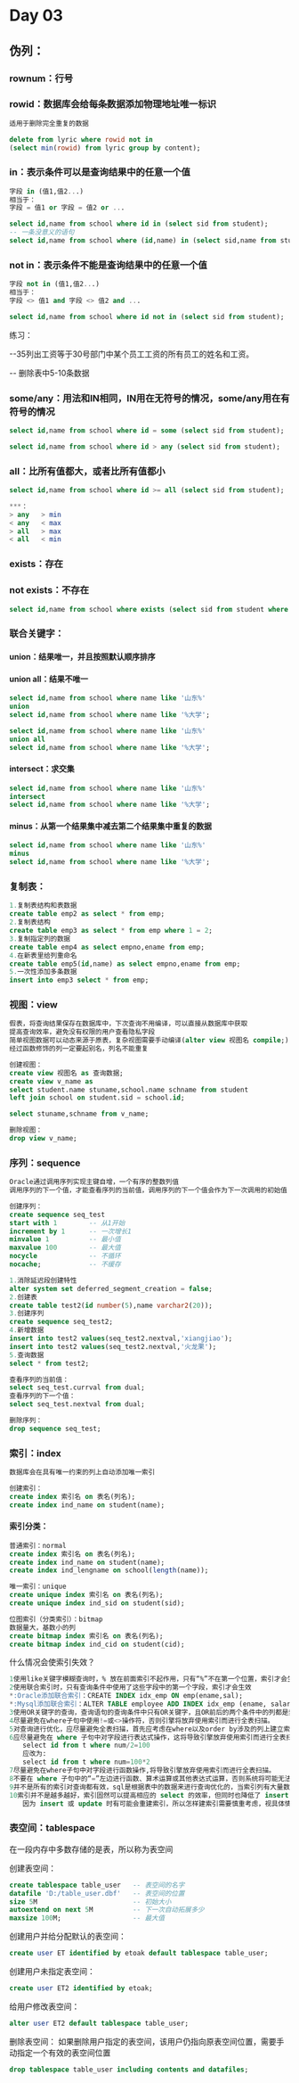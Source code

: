 # Day 03

## 伪列：

### rownum：行号

### rowid：数据库会给每条数据添加物理地址唯一标识

~~~sql
适用于删除完全重复的数据

delete from lyric where rowid not in
(select min(rowid) from lyric group by content);
~~~

### in：表示条件可以是查询结果中的任意一个值

~~~sql
字段 in (值1,值2...)
相当于：
字段 = 值1 or 字段 = 值2 or ...
~~~

~~~sql
select id,name from school where id in (select sid from student);
-- 一条没意义的语句
select id,name from school where (id,name) in (select sid,name from student);
~~~

### not in：表示条件不能是查询结果中的任意一个值

~~~sql
字段 not in (值1,值2...)
相当于：
字段 <> 值1 and 字段 <> 值2 and ... 
~~~

~~~sql
select id,name from school where id not in (select sid from student);
~~~

练习：

--35列出工资等于30号部门中某个员工工资的所有员工的姓名和工资。

-- 删除表中5-10条数据

### some/any：用法和IN相同，IN用在无符号的情况，some/any用在有符号的情况

~~~sql
select id,name from school where id = some (select sid from student);

select id,name from school where id > any (select sid from student);
~~~

### all：比所有值都大，或者比所有值都小

~~~sql
select id,name from school where id >= all (select sid from student);
~~~

~~~ sql
***：
> any  	> min
< any  	< max
> all  	> max
< all  	< min
~~~

### exists：存在

### not exists：不存在

~~~sql
select id,name from school where exists (select sid from student where student.sid = school.id);
~~~

### 联合关键字：

#### union：结果唯一，并且按照默认顺序排序

#### union all：结果不唯一

~~~sql
select id,name from school where name like '山东%'
union
select id,name from school where name like '%大学';

select id,name from school where name like '山东%'
union all
select id,name from school where name like '%大学';
~~~

#### intersect：求交集

~~~sql
select id,name from school where name like '山东%'
intersect
select id,name from school where name like '%大学';
~~~

#### minus：从第一个结果集中减去第二个结果集中重复的数据

~~~sql
select id,name from school where name like '山东%'
minus
select id,name from school where name like '%大学';
~~~

### 复制表：

~~~sql
1.复制表结构和表数据
create table emp2 as select * from emp;
2.复制表结构
create table emp3 as select * from emp where 1 = 2;
3.复制指定列的数据
create table emp4 as select empno,ename from emp;
4.在新表里给列重命名
create table emp5(id,name) as select empno,ename from emp;
5.一次性添加多条数据
insert into emp3 select * from emp;
~~~

### 视图：view

~~~sql
假表，将查询结果保存在数据库中，下次查询不用编译，可以直接从数据库中获取
提高查询效率，避免没有权限的用户查看隐私字段
简单视图数据可以动态来源于原表，复杂视图需要手动编译(alter view 视图名 compile;)
经过函数修饰的列一定要起别名，列名不能重复

创建视图：
create view 视图名 as 查询数据;
create view v_name as
select student.name stuname,school.name schname from student
left join school on student.sid = school.id;

select stuname,schname from v_name;

删除视图：
drop view v_name;
~~~

### 序列：sequence

~~~sql
Oracle通过调用序列实现主键自增，一个有序的整数列值
调用序列的下一个值，才能查看序列的当前值，调用序列的下一个值会作为下一次调用的初始值

创建序列：
create sequence seq_test
start with 1		-- 从1开始
increment by 1		-- 一次增长1
minvalue 1			-- 最小值
maxvalue 100		-- 最大值
nocycle				-- 不循环
nocache;			-- 不缓存
~~~

~~~sql
1.消除延迟段创建特性
alter system set deferred_segment_creation = false;
2.创建表
create table test2(id number(5),name varchar2(20));
3.创建序列
create sequence seq_test2;
4.新增数据
insert into test2 values(seq_test2.nextval,'xiangjiao');
insert into test2 values(seq_test2.nextval,'火龙果');
5.查询数据
select * from test2;

查看序列的当前值：
select seq_test.currval from dual;
查看序列的下一个值：
select seq_test.nextval from dual;

删除序列：
drop sequence seq_test;
~~~

### 索引：index

~~~sql
数据库会在具有唯一约束的列上自动添加唯一索引

创建索引：
create index 索引名 on 表名(列名);
create index ind_name on student(name);
~~~

#### 索引分类：

~~~sql
普通索引：normal
create index 索引名 on 表名(列名);
create index ind_name on student(name);
create index ind_lengname on school(length(name));

唯一索引：unique
create unique index 索引名 on 表名(列名);
create unique index ind_sid on student(sid);

位图索引（分类索引）：bitmap
数据量大，基数小的列
create bitmap index 索引名 on 表名(列名);
create bitmap index ind_cid on student(cid);
~~~

什么情况会使索引失效？

~~~sql
1使用like关键字模糊查询时，% 放在前面索引不起作用，只有“%”不在第一个位置，索引才会生效（like ‘%文’–索引不起作用）
2使用联合索引时，只有查询条件中使用了这些字段中的第一个字段，索引才会生效
*:Oracle添加联合索引：CREATE INDEX idx_emp ON emp(ename,sal);
*:Mysql添加联合索引：ALTER TABLE employee ADD INDEX idx_emp (ename, salary);
3使用OR关键字的查询，查询语句的查询条件中只有OR关键字，且OR前后的两个条件中的列都是索引时，索引才会生效，否则索引不生效。
4尽量避免在where子句中使用!=或<>操作符，否则引擎将放弃使用索引而进行全表扫描。
5对查询进行优化，应尽量避免全表扫描，首先应考虑在where以及order by涉及的列上建立索引。
6应尽量避免在 where 子句中对字段进行表达式操作，这将导致引擎放弃使用索引而进行全表扫描。如：
　　select id from t where num/2=100
　　应改为:
　　select id from t where num=100*2
7尽量避免在where子句中对字段进行函数操作,将导致引擎放弃使用索引而进行全表扫描。
8不要在 where 子句中的“=”左边进行函数、算术运算或其他表达式运算，否则系统将可能无法正确使用索引。
9并不是所有的索引对查询都有效，sql是根据表中的数据来进行查询优化的，当索引列有大量数据重复时，sql查询不会去利用索引。
10索引并不是越多越好，索引固然可以提高相应的 select 的效率，但同时也降低了 insert 及 update 的效率，
　　因为 insert 或 update 时有可能会重建索引，所以怎样建索引需要慎重考虑，视具体情况而定。一个表的索引数最好不要超过6个，若太多则应考虑一些不常使用到的列上建的索引是否有必要。　
~~~

### 表空间：tablespace

在一段内存中多数存储的是表，所以称为表空间

创建表空间：

~~~sql
create tablespace table_user   -- 表空间的名字
datafile 'D:/table_user.dbf'   -- 表空间的位置
size 5M                        -- 初始大小
autoextend on next 5M          -- 下一次自动拓展多少
maxsize 100M;                  -- 最大值
~~~

创建用户并给分配默认的表空间：

~~~sql
create user ET identified by etoak default tablespace table_user;
~~~

创建用户未指定表空间：

~~~sql
create user ET2 identified by etoak;
~~~

给用户修改表空间：

~~~sql
alter user ET2 default tablespace table_user;
~~~

删除表空间：
如果删除用户指定的表空间，该用户仍指向原表空间位置，需要手动指定一个有效的表空间位置

~~~sql
drop tablespace table_user including contents and datafiles;
~~~
